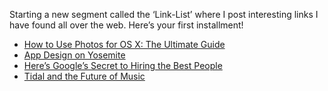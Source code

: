 Starting a new segment called the ‘Link-List’ where I post interesting links I have found all over the web. Here’s your first installment!

* [How to Use Photos for OS X: The Ultimate Guide](http://www.imore.com/how-use-photos-os-x-ultimate-guide)
* [App Design on Yosemite](http://www.git-tower.com/blog/tower2-yosemite-design?)
* [Here’s Google’s Secret to Hiring the Best People](http://www.wired.com/2015/04/hire-like-google/)
* [Tidal and the Future of Music](https://stratechery.com/2015/tidal-future-music/)
